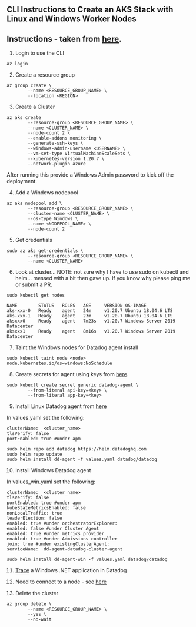 CLI Instructions to Create an AKS Stack with Linux and Windows Worker Nodes  
--  

Instructions - taken from
[here](https://docs.microsoft.com/en-us/azure/aks/windows-container-cli).  
--  

1) Login to use the CLI   

```
az login
```

2) Create a resource group  

```
az group create \  
        --name <RESOURCE_GROUP_NAME> \  
        --location <REGION>  
```  

3) Create a Cluster  

```
az aks create
        --resource-group <RESOURCE_GROUP_NAME> \  
        --name <CLUSTER_NAME> \  
        --node-count 2 \  
        --enable-addons monitoring \  
        --generate-ssh-keys \  
        --windows-admin-username <USERNAME> \  
        --vm-set-type VirtualMachineScaleSets \  
        --kubernetes-version 1.20.7 \  
        --network-plugin azure  
```  

After running this provide a Windows Admin password to kick off the deployment.  

4) Add a Windows nodepool  

```
az aks nodepool add \  
        --resource-group <RESOURCE_GROUP_NAME> \  
        --cluster-name <CLUSTER_NAME> \  
        --os-type Windows \  
        --name <NODEPOOL_NAME> \  
        --node-count 2  
```  

5) Get credentials  

```
sudo az aks get-credentials \  
        --resource-group <RESOURCE_GROUP_NAME> \  
        --name <CLUSTER_NAME>  
```  

6)  Look at cluster... NOTE: not sure why I have to use sudo on kubectl and
helm... messed with a bit then gave up.  If you know why please ping me or
submit a PR.  

```
sudo kubectl get nodes  
```

```
NAME        STATUS   ROLES   AGE     VERSION OS-IMAGE  
aks-xxx-0   Ready    agent   24m     v1.20.7 Ubuntu 18.04.6 LTS  
aks-xxx-1   Ready    agent   23m     v1.20.7 Ubuntu 18.04.6 LTS  
aksxxx0     Ready    agent   7m23s   v1.20.7 Windows Server 2019 Datacenter  
aksxxx1     Ready    agent   8m16s   v1.20.7 Windows Server 2019 Datacenter  
```

7) Taint the Windows nodes for Datadog agent install  

```
sudo kubectl taint node <node> node.kubernetes.io/os=windows:NoSchedule
```  

8) Create secrets for agent using keys from
[here](https://app.datadoghq.com/organization-settings/users).  

```
sudo kubectl create secret generic datadog-agent \  
        --from-literal api-key=<key> \  
        --from-literal app-key=<key>  
```  

9) Install Linux Datadog agent from
[here](https://docs.datadoghq.com/agent/kubernetes/?tab=helm)  

In values.yaml set the following:  

```
clusterName:  <cluster_name>    
tlsVerify: false  
portEnabled: true #under apm  
```

```
sudo helm repo add datadog https://helm.datadoghq.com  
sudo helm repo update  
sudo helm install dd-agent -f values.yaml datadog/datadog  
```  

10) Install Windows Datadog agent

In values_win.yaml set the following:  

```
clusterName:  <cluster_name>  
tlsVerify: false  
portEnabled: true #under apm  
kubeStateMetricsEnabled: false    
nonLocalTraffic: true  
leaderElection: false  
enabled: true #under orchestratorExplorer:  
enabled: false #under Cluster Agent  
enabled: true #under metrics provider  
enabled: true #under Admissions controller  
join: true #under existingClusterAgent:  
serviceName:  dd-agent-datadog-cluster-agent    
```

```
sudo helm install dd-agent-win -f values.yaml datadog/datadog
```  

11) [Trace](https://github.com/jgibbons-cp/datadog/tree/main/kubernetes/aspnet48_mvc_app)
a Windows .NET application in Datadog  

12) Need to connect to a node - see
[here](https://docs.microsoft.com/en-us/azure/aks/rdp)  

13) Delete the cluster  

```
az group delete \  
        --name <RESOURCE_GROUP_NAME> \  
        --yes \  
        --no-wait  
```

